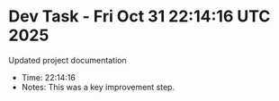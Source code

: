 # Dev Task - Fri Oct 31 22:14:16 UTC 2025
Updated project documentation
- Time: 22:14:16
- Notes: This was a key improvement step.
